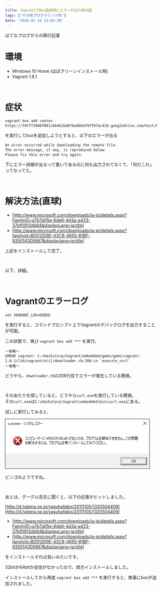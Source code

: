 ```yaml
---
title: VagrantでBox追加時にエラーが出た時の話
tags: ["その他プログラミング系"]
date: "2016-01-19 22:02:30"
---
```


<div class="alert info">
はてなブログからの移行記事
</div>

# 環境
* Windows 10 Home (ほぼクリーンインストール時)
* Vagrant 1.8.1

<br>

# 症状
```
vagrant box add centos https://f0fff3908f081cb6461b407be80daf97f07ac418.googledrive.com/host/0BwtuV7VyVTSkUG1PM3pCeDJ4dVE/centos7.box
```

を実行してboxを追加しようとすると、以下のエラーが出る

```
An error occurred while downloading the remote file.
The error message, if any, is reproduced below.
Please fix this error and try again.
```
下にエラー詳細が出るって書いてあるのに何も出力されてなくて、「何だこれ」ってなってた。

<br>

# 解決方法(直球)
* [http://www.microsoft.com/downloads/ja-jp/details.aspx?FamilyID=a7b7a05e-6de6-4d3a-a423-37bf0912db84&displayLang=ja:title]
* [http://www.microsoft.com/downloads/ja-jp/details.aspx?familyid=BD512D9E-43C8-4655-81BF-9350143D5867&displaylang=ja:title]

上記をインストールして完了。

<br>

以下、詳細。


<br>

# Vagrantのエラーログ

```
set VAGRANT_LOG=DEBUG
```
を実行すると、コマンドプロンプト上でVagrantのデバッグログを出力することが可能。

この状態で、再び ```vagrant box add ***``` を実行。

```
～省略～
ERROR vagrant: C:/HashiCorp/Vagrant/embedded/gems/gems/vagrant-1.8.1/lib/vagrant/util/downloader.rb:206:in `execute_curl'
～省略～

```
どうやら、```downloader.rb```の206行目でエラーが発生している模様。  

<br>

そのあたりを探していると、どうやら```curl.exe```を実行している模様。  
その```curl.exe```は```C:\HashiCorp\Vagrant\embedded\bin\curl.exe```にある。

試しに実行してみると、

![20160119215748](20160119215748.png)

ビンゴのようですね。

<br>

あとは、グーグル先生に聞くと、以下の記事がヒットしました。

[http://d.hatena.ne.jp/yasuhallabo/20111105/1320504409](http://d.hatena.ne.jp/yasuhallabo/20111105/1320504409)

* [http://www.microsoft.com/downloads/ja-jp/details.aspx?FamilyID=a7b7a05e-6de6-4d3a-a423-37bf0912db84&displayLang=ja:title]
* [http://www.microsoft.com/downloads/ja-jp/details.aspx?familyid=BD512D9E-43C8-4655-81BF-9350143D5867&displaylang=ja:title]

をインストールすれば良いみたいです。

32bitか64bitか自信がなかったので、両方インストールしました。

インストールしてから再度 ```vagrant box add ***``` を実行すると、無事にboxが追加されました。

<br>
